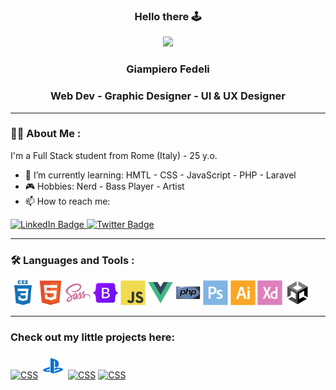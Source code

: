 ### 


<div align="center" font-size="20px">
  
  ### Hello there 🕹
  
</div>

<div id="header" align="center">
  <img src="https://media.giphy.com/media/7TcdtHOCxo3meUvPgj/giphy.gif" width="200"/>
</div>

<div align="center">
  
  ### Giampiero Fedeli 

  ### Web Dev - Graphic Designer - UI & UX Designer

</div>

---

### :man_technologist: About Me :

I'm a Full Stack student from Rome (Italy) - 25 y.o.
  - 🌱 I’m currently learning: HMTL - CSS - JavaScript - PHP - Laravel
  - 🎮 Hobbies: Nerd - Bass Player - Artist
  - 📫 How to reach me: 
<div id="badges">
  <a href="https://www.linkedin.com/in/giampiero-fedeli-9b818b1b9/">
    <img src="https://img.shields.io/badge/LinkedIn-blue?style=for-the-badge&logo=linkedin&logoColor=white" alt="LinkedIn Badge"/>
  </a>
  <a href="https://twitter.com/pmujre">
    <img src="https://img.shields.io/badge/Twitter-blue?style=for-the-badge&logo=twitter&logoColor=white" alt="Twitter Badge"/>
  </a>
</div>

---

### :hammer_and_wrench: Languages and Tools :

<div>
  <img src="https://github.com/devicons/devicon/blob/master/icons/css3/css3-plain-wordmark.svg"  title="CSS3" alt="CSS" width="40" height="40"/>
  <img src="https://github.com/devicons/devicon/blob/master/icons/html5/html5-original.svg" title="HTML5" alt="HTML" width="40" height="40"/>
  <img src="https://github.com/devicons/devicon/blob/master/icons/sass/sass-original.svg" title="HTML5" alt="HTML" width="40" height="40"/>
  <img src="https://github.com/devicons/devicon/blob/master/icons/bootstrap/bootstrap-original.svg" title="bootstrap" alt="bootstrap" width="40" height="40"/>
  <img src="https://github.com/devicons/devicon/blob/master/icons/javascript/javascript-original.svg" title="JavaScript" alt="JavaScript" width="40">
  <img src="https://github.com/devicons/devicon/blob/master/icons/vuejs/vuejs-original.svg" title="Git" **alt="Git" width="40" height="40"/>
  <img src="https://github.com/devicons/devicon/blob/master/icons/php/php-original.svg" title="Git" **alt="Git" width="40" height="40"/>
  <img src="https://github.com/devicons/devicon/blob/master/icons/photoshop/photoshop-plain.svg" title="Illustrator" **alt="Illustrator" width="40" height="40"/>
  <img src="https://github.com/devicons/devicon/blob/master/icons/illustrator/illustrator-plain.svg" title="Illustrator" **alt="Illustrator" width="40" height="40"/>
  <img src="https://github.com/devicons/devicon/blob/master/icons/xd/xd-plain.svg" title="xd" **alt="xd" width="40" height="40"/>
  <img src="https://github.com/devicons/devicon/blob/master/icons/unity/unity-original.svg" title="unity" **alt="unity" width="40" height="40"/>
</div>

---

### <h3> Check out my little projects here: </h3>

<div>
<a href="https://erjump.github.io/html-css-spotifyweb/"><img src="https://upload.wikimedia.org/wikipedia/commons/thumb/1/19/Spotify_logo_without_text.svg/2048px-Spotify_logo_without_text.svg.png"  title="CSS3" alt="CSS" width="40" height="40"/></a>
<a href="https://erjump.github.io/htmlcss-playstation/"><img src="https://github.com/ErJump/htmlcss-playstation/blob/main/img/play_logo.svg"  title="CSS3" alt="CSS" width="40" height="40"/></a>
<a href="https://erjump.github.io/htmlcss-dropbox/"><img src="https://aem.dropbox.com/cms/content/dam/dropbox/www/en-us/branding/app-dropbox-android@2x.png"  title="CSS3" alt="CSS" width="40" height="40"/></a>
<a href="https://erjump.github.io/vue-boolzapp/"><img src="https://upload.wikimedia.org/wikipedia/commons/thumb/6/6b/WhatsApp.svg/2044px-WhatsApp.svg.png"  title="CSS3" alt="CSS" width="40" height="40"/></a>
</div>
